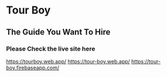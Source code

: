 # Tour Boy
## The Guide You Want To Hire
### Please Check the live site here

https://tourboy.web.app/
https://tour-boy.web.app/
https://tour-boy.firebaseapp.com/